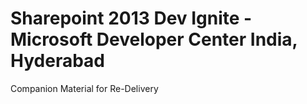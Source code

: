 # Sharepoint 2013 Dev Ignite - Microsoft Developer Center India, Hyderabad

Companion Material for Re-Delivery
